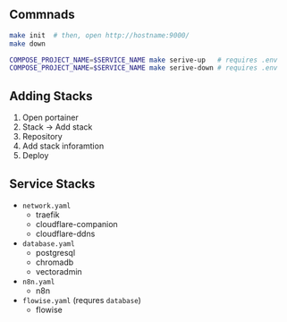 ## Commnads
```bash
make init  # then, open http://hostname:9000/
make down

COMPOSE_PROJECT_NAME=$SERVICE_NAME make serive-up   # requires .env
COMPOSE_PROJECT_NAME=$SERVICE_NAME make serive-down # requires .env
```

## Adding Stacks
1. Open portainer
2. Stack -> Add stack
3. Repository
4. Add stack inforamtion
5. Deploy

## Service Stacks
- `network.yaml`
    - traefik
    - cloudflare-companion
    - cloudflare-ddns
- `database.yaml`
    - postgresql
    - chromadb
    - vectoradmin
- `n8n.yaml`
    - n8n
- `flowise.yaml` (requres `database`)
    - flowise

